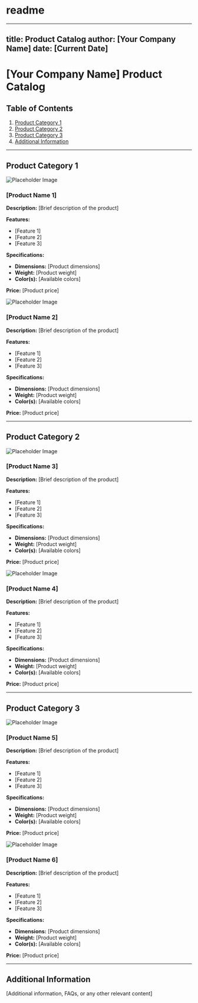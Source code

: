 # readme

---
title: Product Catalog
author: [Your Company Name]
date: [Current Date]
---

# [Your Company Name] Product Catalog

## Table of Contents

1. [Product Category 1](#product-category-1)
2. [Product Category 2](#product-category-2)
3. [Product Category 3](#product-category-3)
4. [Additional Information](#additional-information)

---

## Product Category 1

![Placeholder Image](https://via.placeholder.com/300x200.png?text=Placeholder+Image)

### [Product Name 1]

**Description:** [Brief description of the product]

**Features:**

- [Feature 1]
- [Feature 2]
- [Feature 3]

**Specifications:**

- **Dimensions:** [Product dimensions]
- **Weight:** [Product weight]
- **Color(s):** [Available colors]

**Price:** [Product price]

![Placeholder Image](https://via.placeholder.com/300x200.png?text=Placeholder+Image)

### [Product Name 2]

**Description:** [Brief description of the product]

**Features:**

- [Feature 1]
- [Feature 2]
- [Feature 3]

**Specifications:**

- **Dimensions:** [Product dimensions]
- **Weight:** [Product weight]
- **Color(s):** [Available colors]

**Price:** [Product price]

---

## Product Category 2

![Placeholder Image](https://via.placeholder.com/300x200.png?text=Placeholder+Image)

### [Product Name 3]

**Description:** [Brief description of the product]

**Features:**

- [Feature 1]
- [Feature 2]
- [Feature 3]

**Specifications:**

- **Dimensions:** [Product dimensions]
- **Weight:** [Product weight]
- **Color(s):** [Available colors]

**Price:** [Product price]

![Placeholder Image](https://via.placeholder.com/300x200.png?text=Placeholder+Image)

### [Product Name 4]

**Description:** [Brief description of the product]

**Features:**

- [Feature 1]
- [Feature 2]
- [Feature 3]

**Specifications:**

- **Dimensions:** [Product dimensions]
- **Weight:** [Product weight]
- **Color(s):** [Available colors]

**Price:** [Product price]

---

## Product Category 3

![Placeholder Image](https://via.placeholder.com/300x200.png?text=Placeholder+Image)

### [Product Name 5]

**Description:** [Brief description of the product]

**Features:**

- [Feature 1]
- [Feature 2]
- [Feature 3]

**Specifications:**

- **Dimensions:** [Product dimensions]
- **Weight:** [Product weight]
- **Color(s):** [Available colors]

**Price:** [Product price]

![Placeholder Image](https://via.placeholder.com/300x200.png?text=Placeholder+Image)

### [Product Name 6]

**Description:** [Brief description of the product]

**Features:**

- [Feature 1]
- [Feature 2]
- [Feature 3]

**Specifications:**

- **Dimensions:** [Product dimensions]
- **Weight:** [Product weight]
- **Color(s):** [Available colors]

**Price:** [Product price]

---

## Additional Information

[Additional information, FAQs, or any other relevant content]
